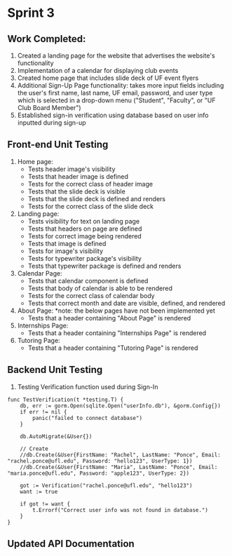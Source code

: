 # Sprint 3

## Work Completed:
1) Created a landing page for the website that advertises the website's functionality
2) Implementation of a calendar for displaying club events
3) Created home page that includes slide deck of UF event flyers 
4) Additional Sign-Up Page functionality: takes more input fields including the user's first name, last name, UF email, password, and user type which is selected in a drop-down menu ("Student", "Faculty", or "UF Club Board Member")
5) Established sign-in verification using database based on user info inputted during sign-up

## Front-end Unit Testing
1) Home page: 
    - Tests header image's visibility
    - Tests that header image is defined
    - Tests for the correct class of header image
    - Tests that the slide deck is visible
    - Tests that the slide deck is defined and renders
    - Tests for the correct class of the slide deck 
2) Landing page: 
    - Tests visibility for text on landing page
    - Tests that headers on page are defined 
    - Tests for correct image being rendered 
    - Tests that image is defined
    - Tests for image's visibility
    - Tests for typewriter package's visibility
    - Tests that typewriter package is defined and renders
3) Calendar Page: 
    - Tests that calendar component is defined
    - Tests that body of calendar is able to be rendered 
    - Tests for the correct class of calendar body
    - Tests that correct month and date are visible, defined, and rendered
4) About Page: *note: the below pages have not been implemented yet 
    - Tests that a header containing "About Page" is rendered
5) Internships Page: 
    - Tests that a header containing "Internships Page" is rendered
7) Tutoring Page: 
    - Tests that a header containing "Tutoring Page" is rendered

## Backend Unit Testing
1) Testing Verification function used during Sign-In
```
func TestVerification(t *testing.T) {
	db, err := gorm.Open(sqlite.Open("userInfo.db"), &gorm.Config{})
	if err != nil {
		panic("failed to connect database")
	}

	db.AutoMigrate(&User{})

	// Create
	//db.Create(&User{FirstName: "Rachel", LastName: "Ponce", Email: "rachel.ponce@ufl.edu", Password: "hello123", UserType: 1})
	//db.Create(&User{FirstName: "Maria", LastName: "Ponce", Email: "maria.ponce@ufl.edu", Password: "apple123", UserType: 2})

	got := Verification("rachel.ponce@ufl.edu", "hello123")
	want := true

	if got != want {
		t.Errorf("Correct user info was not found in database.")
	}
}
```

## Updated API Documentation 
